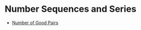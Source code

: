 # Number Sequences and Series

- [Number of Good Pairs](../02.Number%20Sequences%20and%20Series/01.Number%20of%20Good%20Pairs/README.md)

